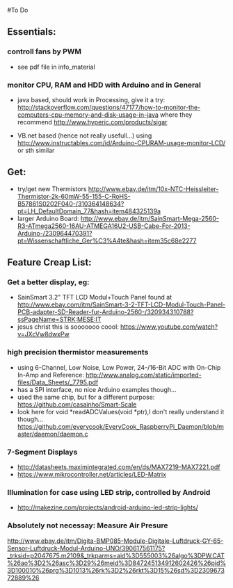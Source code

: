 #To Do

## Essentials:

### controll fans by PWM
- see pdf file in info_material 

### monitor CPU, RAM and HDD with Arduino and in General
- java based, should work in Processing, give it a try:
http://stackoverflow.com/questions/47177/how-to-monitor-the-computers-cpu-memory-and-disk-usage-in-java where they recommend http://www.hyperic.com/products/sigar

- VB.net based (hence not really usefull...) using http://www.instructables.com/id/Arduino-CPURAM-usage-monitor-LCD/ or sth similar

## Get:
- try/get new Thermistors
http://www.ebay.de/itm/10x-NTC-Heissleiter-Thermistor-2k-60mW-55-155-C-RoHS-B57861S0202F040-/310364148634?pt=LH_DefaultDomain_77&hash=item484325139a
- larger Arduino Board: http://www.ebay.de/itm/SainSmart-Mega-2560-R3-ATmega2560-16AU-ATMEGA16U2-USB-Cabe-For-2013-Arduino-/230964470391?pt=Wissenschaftliche_Ger%C3%A4te&hash=item35c68e2277

## Feature Creap List:
### Get a better display, eg:
- SainSmart 3.2" TFT LCD Modul+Touch Panel
found at http://www.ebay.com/itm/SainSmart-3-2-TFT-LCD-Modul-Touch-Panel-PCB-adapter-SD-Reader-fur-Arduino-2560-/320934310788?ssPageName=STRK:MESE:IT
- jesus christ this is sooooooo coool:
https://www.youtube.com/watch?v=JXcVw8dwxPw

### high precision thermistor measurements
* using 6-Channel, Low Noise, Low Power, 24-/16-Bit ADC with On-Chip In-Amp and Reference:
http://www.analog.com/static/imported-files/Data_Sheets/_7795.pdf
* has a SPI interface, no nice Arduino examples though...
* used the same chip, but for a different purpose:
https://github.com/casainho/Smart-Scale
* look here for void *readADCValues(void *ptr),I don't really understand it though...
https://github.com/everycook/EveryCook_RaspberryPi_Daemon/blob/master/daemon/daemon.c

### 7-Segment Displays
* http://datasheets.maximintegrated.com/en/ds/MAX7219-MAX7221.pdf
* https://www.mikrocontroller.net/articles/LED-Matrix

### Illumination for case using LED strip, controlled by Android
* http://makezine.com/projects/android-arduino-led-strip-lights/

### Absolutely not necessay: Measure Air Presure
http://www.ebay.de/itm/Digita-BMP085-Module-Digitale-Luftdruck-GY-65-Sensor-Luftdruck-Modul-Arduino-UNO/390617561175?_trksid=p2047675.m2109&_trkparms=aid%3D555003%26algo%3DPW.CAT%26ao%3D2%26asc%3D29%26meid%3D847245134912602426%26pid%3D100010%26prg%3D1013%26rk%3D2%26rkt%3D15%26sd%3D230967372889%26
